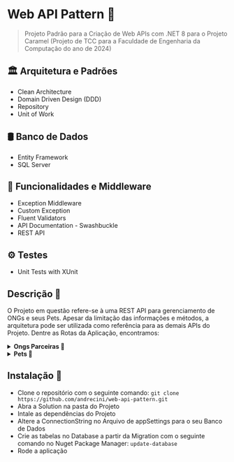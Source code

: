 # Web API Pattern 🚀
> Projeto Padrão para a Criação de Web APIs com .NET 8 para o Projeto Caramel (Projeto de TCC para a Faculdade de Engenharia da Computação do ano de 2024)

## 🏛️ Arquitetura e Padrões
- Clean Architecture
- Domain Driven Design (DDD)
- Repository
- Unit of Work

## 🛢️ Banco de Dados
- Entity Framework
- SQL Server

## 🚀 Funcionalidades e Middleware
- Exception Middleware
- Custom Exception
- Fluent Validators
- API Documentation - Swashbuckle
- REST API

## ⚙️ Testes
- Unit Tests with XUnit

  
## Descrição 📝
O Projeto em questão refere-se à uma REST API para gerenciamento de ONGs e seus Pets. Apesar da limitação das informações e métodos,
a arquitetura pode ser utilizada como referência para as demais APIs do Projeto. Dentre as Rotas da Aplicação, encontramos: 

<details>
<summary><strong>Ongs Parceiras 🤝</strong></summary>

A controller `PartnersController` oferece as seguintes funcionalidades para lidar com Ongs Parceiras:

1. **Recuperação de Todas as Ongs Parceiras**: 
   - Endpoint: `GET /api/partners`
   - Descrição: Recupera uma lista paginada de todas as Ongs Parceiras.
   - Parâmetros:
     - `page`: Página atual da lista (padrão: 1).
     - `pageSize`: Quantidade de Ongs por página (padrão: 10).
   - Respostas:
     - `200 OK`: Retorna a lista de Ongs Parceiras paginada.
     - `500 Internal Server Error`: Em caso de erro no servidor.

2. **Recuperação de uma Ong Parceira por ID**:
   - Endpoint: `GET /api/partner/{partnerId}`
   - Descrição: Recupera uma Ong Parceira específica com base no ID fornecido.
   - Parâmetros:
     - `partnerId`: ID da Ong Parceira a ser recuperada.
   - Respostas:
     - `200 OK`: Retorna a Ong Parceira correspondente ao ID fornecido.
     - `500 Internal Server Error`: Em caso de erro no servidor.

3. **Criação de uma Nova Ong Parceira**:
   - Endpoint: `POST /api/partner`
   - Descrição: Cria uma nova Ong Parceira com base nos dados fornecidos.
   - Parâmetros:
     - `partner`: Dados da nova Ong Parceira a serem criados.
   - Respostas:
     - `201 Created`: Retorna a Ong Parceira criada com sucesso.
     - `400 Bad Request`: Em caso de dados inválidos ou faltando.
     - `500 Internal Server Error`: Em caso de erro no servidor.

4. **Atualização de uma Ong Parceira Existente**:
   - Endpoint: `PUT /api/partner`
   - Descrição: Atualiza os dados de uma Ong Parceira existente com base nos dados fornecidos.
   - Parâmetros:
     - `partner`: Dados atualizados da Ong Parceira.
   - Respostas:
     - `200 OK`: Retorna a Ong Parceira atualizada com sucesso.
     - `204 No Content`: Se a Ong Parceira não for encontrada.
     - `400 Bad Request`: Em caso de dados inválidos ou faltando.
     - `500 Internal Server Error`: Em caso de erro no servidor.

5. **Exclusão de uma Ong Parceira por ID**:
   - Endpoint: `DELETE /api/partner`
   - Descrição: Exclui uma Ong Parceira específica com base no ID fornecido.
   - Parâmetros:
     - `partnerId`: ID da Ong Parceira a ser excluída.
   - Respostas:
     - `200 OK`: Retorna `true` se a Ong Parceira foi excluída com sucesso.
     - `204 No Content`: Se a Ong Parceira não for encontrada.
     - `400 Bad Request`: Em caso de dados inválidos ou faltando.
     - `500 Internal Server Error`: Em caso de erro no servidor.

</details>

<details>
<summary><strong>Pets 🐾</strong></summary>

A controller `PetsController` oferece as seguintes funcionalidades para lidar com Pets:

1. **Recuperação de Pets de um Parceiro Específico**: 
   - Endpoint: `GET /api/pets`
   - Descrição: Recupera uma lista paginada de Pets associados a um parceiro específico.
   - Parâmetros:
     - `partnerId`: ID do parceiro.
     - `page`: Página atual da lista (padrão: 1).
     - `pageSize`: Quantidade de Pets por página (padrão: 10).
   - Respostas:
     - `200 OK`: Retorna a lista de Pets paginada.
     - `204 No Content`: Se o parceiro não for encontrado.
     - `500 Internal Server Error`: Em caso de erro no servidor.

2. **Recuperação de Pets Filtrados por Critérios Específicos**:
   - Endpoint: `GET /api/pets-filtered`
   - Descrição: Recupera uma lista paginada de Pets filtrada por critérios específicos para um parceiro.
   - Parâmetros:
     - `partnerId`: ID do parceiro.
     - `page`: Página atual da lista (padrão: 1).
     - `pageSize`: Quantidade de Pets por página (padrão: 10).
     - `filter`: Filtro a ser aplicado (objeto PetFilter).
   - Respostas:
     - `200 OK`: Retorna a lista de Pets filtrada e paginada.
     - `204 No Content`: Se o parceiro não for encontrado.
     - `500 Internal Server Error`: Em caso de erro no servidor.

3. **Recuperação de um Pet Específico por ID**:
   - Endpoint: `GET /api/pet`
   - Descrição: Recupera um Pet específico com base no ID fornecido.
   - Parâmetros:
     - `petId`: ID do Pet a ser recuperado.
   - Respostas:
     - `200 OK`: Retorna o Pet correspondente ao ID fornecido.
     - `204 No Content`: Se o Pet não for encontrado.
     - `500 Internal Server Error`: Em caso de erro no servidor.

4. **Recuperação do Status de um Pet por ID**:
   - Endpoint: `GET /api/pet/status`
   - Descrição: Recupera o status de um Pet específico com base no ID fornecido.
   - Parâmetros:
     - `petId`: ID do Pet a ser consultado.
   - Respostas:
     - `200 OK`: Retorna o status do Pet correspondente ao ID fornecido.
     - `204 No Content`: Se o Pet não for encontrado.
     - `500 Internal Server Error`: Em caso de erro no servidor.

5. **Criação de um Novo Pet**:
   - Endpoint: `POST /api/pet`
   - Descrição: Cria um novo Pet com base nos dados fornecidos.
   - Parâmetros:
     - `pet`: Dados do novo Pet a serem criados.
   - Respostas:
     - `201 Created`: Retorna o Pet criado com sucesso.
     - `500 Internal Server Error`: Em caso de erro no servidor.

6. **Atualização de um Pet Existente**:
   - Endpoint: `PUT /api/pet`
   - Descrição: Atualiza os dados de um Pet existente com base nos dados fornecidos.
   - Parâmetros:
     - `pet`: Dados atualizados do Pet.
   - Respostas:
     - `200 OK`: Retorna o Pet atualizado com sucesso.
     - `204 No Content`: Se o Pet não for encontrado.
     - `500 Internal Server Error`: Em caso de erro no servidor.

7. **Atualização do Status de um Pet Existente**:
   - Endpoint: `PATCH /api/pet/status`
   - Descrição: Atualiza o status de um Pet existente com base no ID fornecido.
   - Parâmetros:
     - `petId`: ID do Pet a ser atualizado.
     - `status`: Novo status do Pet.
   - Respostas:
     - `200 OK`: Retorna o status do Pet atualizado com sucesso.
     - `204 No Content`: Se o Pet não for encontrado.
     - `500 Internal Server Error`: Em caso de erro no servidor.

8. **Exclusão de um Pet Existente**:
   - Endpoint: `DELETE /api/pet`
   - Descrição: Exclui um Pet específico com base no ID fornecido.
   - Parâmetros:
     - `petId`: ID do Pet a ser excluído.
   - Respostas:
     - `200 OK`: Retorna `true` se o Pet foi excluído com sucesso.
     - `204 No Content`: Se o Pet não for encontrado.
     - `500 Internal Server Error`: Em caso de erro no servidor.

</details>

## Instalação 🔧
- Clone o repositório com o seguinte comando: `git clone https://github.com/andrecini/web-api-pattern.git`
- Abra a Solution na pasta do Projeto
- Intale as dependências do Projeto
- Altere a ConnectionString no Arquivo de appSettings para o seu Banco de Dados
- Crie as tabelas no Database a partir da Migration com o seguinte comando no Nuget Package Manager: `update-database`
- Rode a aplicação

